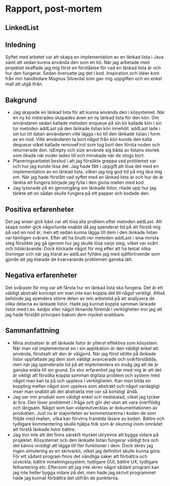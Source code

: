 # Rapport, post-mortem

## LinkedList

## Inledning

Syftet med arbetet var att skapa en implementation av en länkad lista i Java samt att sedan kunna använda den som en kö. När jag arbetade med projektet skaffade jag mig först en förståelse för vad en länkad lista är och hur den fungerar. Sedan översatte jag det i kod. Inspiration och idéer kom från min handledare Magnus Silverdal som gav mig uppgiften och en enkel mall att utgå ifrån.

## Bakgrund
* Jag skapade en länkad lista för att kunna använda den i kösystemet. När en ny kö initierades skapades även en ny länkad lista för den kön. Om användaren sedan kallade metoden enqueue på sin kö kallade kön i sin tur metoden addLast på den länkade listan kön innehöll. addLast lade i sin tur till datan användaren ville lägga i kö till den länkade listan i form av en nod. Ville användaren ta bort något från kön kunde den kalla dequeue vilket kallade removeFirst som tog bort den första noden och returnerade den. isEmpty och size använde sig båda av listans storlek som ökade när noder lades till och minskade när de stogs bort.
* Planeringsarbetet bestod i att jag försökte greppa vad problemet var och hur jag kunde lösa det. Jag hade fått i uppgift att lösa det med en implementation av en länkad lista, vilken jag tog god tid på mig lära mig om. När jag hade förstått vad syftet med en länkad lista är och hur de är tänkta att fungera började jag fylla i den givna mallen med kod.
* Jag lyssnade på en genomgång om länkade listor, ritade upp hur jag tänkte att en sådan skulle fungera på ett papper och kodade den.
## Positiva erfarenheter
Det jag anser gick bäst var att lösa alla problem efter metoden addLast. Att skapa noder gick någorlunda snabbt då jag spenderat tid på att förstå mig på vad en nod är, men att sedan kunna lägga till dem i den länkade listan var tämligen svårare. Efter att ha brutit ner metoden addLast i sina minsta steg försökte jag gå igenom hur jag skulle lösa varje steg, vilket var svårt och tidskrävande. Dock klickade något för mig efter att ha testat olika lösningar och när jag klarat av addLast fylldes jag med själförtroende som gjorde att jag klarade de kvarvarande problemen ganska lätt.
## Negativa erfarenheter
Det svåraste för mig var att fårsta hur en länkad lista ska fungera. Det är ett väldigt abstrakt koncept om man inte kan koppla det till något verkligt. Alltså behövde jag spendera större delen av min arbetstid på att analysera de olika delarna av länkade listor. Hade jag kunnat koppla samman länkade listor med t.ex. kedjor eller något liknande föremål i verkligheten tror jag att jag hade förstått principen bakom dem mycket snabbare.
## Sammanfattning
* Mina slutsatser är att länkade listor är ytterst effektiva som kösystem. När man väl implementerat en i sin applikation är den väldigt enkel att använda, förutsatt att den är välgjord. När jag först stötte på länkade listor uppfattade jag dem som väldigt avancerade och svårförstådda, men när jag spenderade tid på att implementera en insåg jag att de är ganska enkla till sin grund. En stor erfarenhet jag tar med mig är att det är viktigt att försöka koppla samman digitala problem och system med något man kan ta på och uppleva i verkligheten. Kan man bilda en koppling mellan något som upplevs som abstrakt och något vardagligt inser man snabbt att det abstrakta inte var så konstigt ändå.
* Jag ser min produkt som väldigt enkel och nedskalad, vilket jag tycker är bra. Den löser problemet i fråga och gör det utan att vara överflödig och långsam. Något som kan vidareutvecklas är dokumentationen av produkten. Just nu är majoriteten av kommentarerna i koden de som följde med mallen, vilka kan förvirra framtida läsare av koden. Bättre och tydligare kommentering skulle hjälpa folk som är okunnig inom området att förstå länkade listor bättre.
* Jag tror inte att det finns särskilt mycket utrymme att bygga vidare på projektet. Kösystemet och den länkade listan fungerar väldigt bra och det känns onödigt att lägga till fler funktioner i dem. Dock skrev jag ingen simulering av en skrivarkö, vilket jag definitivt skulle kunna göra. För ett sådant program finns det oändliga saker att förbättra och utveckla; bättre inmatningssystem, tydligare GUI, bättre UX, tydligare felhantering etc. Eftersom att jag inte skrev något sådant program kan jag inte heller bygga vidare på det, men hade jag skrivit programmet hade jag kunnat förbättra det utifrån de punkterna.